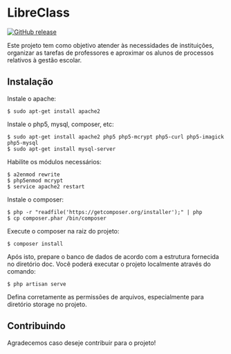 # LibreClass

[![GitHub release](https://img.shields.io/github/release/qubyte/rubidium.svg)](https://github.com/Sysvale/libreclass)

Este projeto tem como objetivo atender às necessidades de instituições, organizar as tarefas de professores e aproximar os alunos de processos relativos à gestão escolar.

## Instalação

Instale o apache:

    $ sudo apt-get install apache2

Instale o php5, mysql, composer, etc:

    $ sudo apt-get install apache2 php5 php5-mcrypt php5-curl php5-imagick php5-mysql
    $ sudo apt-get install mysql-server

Habilite os módulos necessários:

    $ a2enmod rewrite
    $ php5enmod mcrypt
    $ service apache2 restart

Instale o composer:

    $ php -r "readfile('https://getcomposer.org/installer');" | php
    $ cp composer.phar /bin/composer

Execute o composer na raiz do projeto:

    $ composer install

Após isto, prepare o banco de dados de acordo com a estrutura fornecida no diretório doc. Você poderá executar o projeto localmente através do comando:

    $ php artisan serve

Defina corretamente as permissões de arquivos, especialmente para diretório storage no projeto.

## Contribuindo

Agradecemos caso deseje contribuir para o projeto!